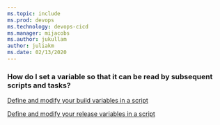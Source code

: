 ```yaml
---
ms.topic: include
ms.prod: devops
ms.technology: devops-cicd
ms.manager: mijacobs
ms.author: jukullam
author: juliakm
ms.date: 02/13/2020
---
```


### How do I set a variable so that it can be read by subsequent scripts and tasks?

[Define and modify your build variables in a script](/azure/devops/pipelines/process/variables#set-a-multi-job-output-variable)

[Define and modify your release variables in a script](../release/variables.md#using-custom-variables) 
